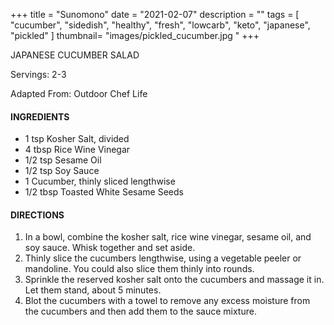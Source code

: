 +++
title = "Sunomono"
date = "2021-02-07"
description = ""
tags = [
    "cucumber",
    "sidedish",
    "healthy",
    "fresh",
    "lowcarb",
    "keto",
    "japanese",
    "pickled"
]
thumbnail= "images/pickled_cucumber.jpg "
+++

JAPANESE CUCUMBER SALAD 

Servings: 2-3 <!--more-->

Adapted From: Outdoor Chef Life 

#### INGREDIENTS 

* 1 tsp Kosher Salt, divided 
* 4 tbsp Rice Wine Vinegar
* 1/2 tsp Sesame Oil 
* 1/2 tsp Soy Sauce 
* 1 Cucumber, thinly sliced lengthwise
* 1/2 tbsp Toasted White Sesame Seeds

#### DIRECTIONS 

1. In a bowl, combine the kosher salt, rice wine vinegar, sesame oil, and soy sauce. Whisk together and set aside.  
2. Thinly slice the cucumbers lengthwise, using a vegetable peeler or mandoline. You could also slice them thinly into rounds.  
3. Sprinkle the reserved kosher salt onto the cucumbers and massage it in. Let them stand, about 5 minutes. 
4. Blot the cucumbers with a towel to remove any excess moisture from the cucumbers and then add them to the sauce mixture. 
